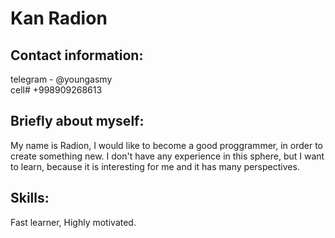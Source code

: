 # Kan Radion
## Contact information: 
telegram - @youngasmy  
cell# +998909268613
## Briefly about myself:
My name is Radion, I would like to become a good proggrammer, in order to create      something new. I don't have any experience in this sphere, but I want to learn,  because it is interesting for me and it has many perspectives.  
## Skills:
Fast learner, Highly motivated.
